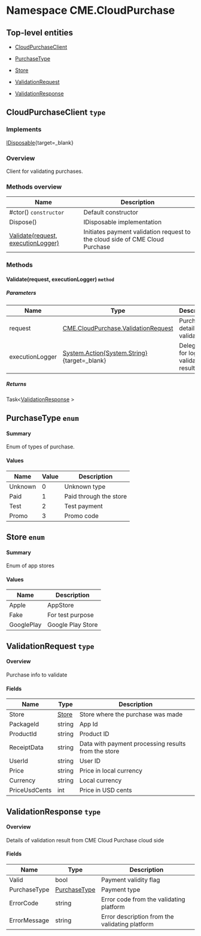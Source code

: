 <a name='assembly'></a>
# Namespace CME.CloudPurchase

## Top-level entities

- [CloudPurchaseClient](#T-CME-CloudPurchase-CloudPurchaseClient 'CME.CloudPurchase.CloudPurchaseClient')

- [PurchaseType](#T-CME-CloudPurchase-PurchaseType 'CME.CloudPurchase.PurchaseType')

- [Store](#T-CME-CloudPurchase-Store 'CME.CloudPurchase.Store')

- [ValidationRequest](#T-CME-CloudPurchase-ValidationRequest 'CME.CloudPurchase.ValidationRequest')

- [ValidationResponse](#T-CME-CloudPurchase-ValidationResponse 'CME.CloudPurchase.ValidationResponse')


<a name='T-CME-CloudPurchase-CloudPurchaseClient'></a>
## CloudPurchaseClient `type`

### Implements 

[IDisposable](https://docs.microsoft.com/en-gb/dotnet/api/system.idisposable?view=net-6.0){target=_blank}

### Overview

Client for validating purchases.

### Methods overview
| Name                                            | Description                                                                |
|-------------------------------------------------|----------------------------------------------------------------------------|
| #ctor() `constructor`                           | Default constructor                                                        |
| Dispose()                                       | IDisposable implementation                                                 |
| [Validate(request, executionLogger)](#Validate) | Initiates payment validation request to the cloud side of CME Cloud Purchase|

### Methods

<a name='Validate'></a>
#### Validate(request, executionLogger) `method`

##### Parameters

| Name            | Type                                                                                                                                      | Description                            |
|-----------------|-------------------------------------------------------------------------------------------------------------------------------------------|----------------------------------------|
| request         | [CME.CloudPurchase.ValidationRequest](#T-CME-CloudPurchase-ValidationRequest 'CME.CloudPurchase.ValidationRequest')                       | Purchase details to validate           |
| executionLogger | [System.Action{System.String}](https://docs.microsoft.com/en-gb/dotnet/api/system.action-1?view=net-6.0 'System.Action{System.String}'){target=_blank} | Delegate for logging validation result |

##### Returns

Task<[ValidationResponse](#ValidationResponse) \>

<a name='T-CME-CloudPurchase-PurchaseType'></a>
## PurchaseType `enum`

#### Summary

Enum of types of purchase.

#### Values

| Name    | Value | Description            |
|---------|-------|------------------------|
| Unknown | 0     | Unknown type           |
| Paid    | 1     | Paid through the store |
| Test    | 2     | Test payment           |
| Promo   | 3     | Promo code             |


<a name='T-CME-CloudPurchase-Store'></a>
## Store `enum`

#### Summary

Enum of app stores

#### Values

| Name       | Description       |
|------------|-------------------|
| Apple      | AppStore          |
| Fake       | For test purpose  |
| GooglePlay | Google Play Store |


## ValidationRequest `type`

#### Overview

Purchase info to validate

#### Fields
| Name          | Type                                | Description                                       |
|---------------|-------------------------------------|---------------------------------------------------|
| Store         | [Store](#T-CME-CloudPurchase-Store) | Store where the purchase was made                 |
| PackageId     | string                              | App Id                                            |
| ProductId     | string                              | Product ID                                         |
| ReceiptData   | string                              | Data with payment processing results from the store|
| UserId        | string                              | User ID                                           |
| Price         | string                              | Price in local currency                           |
| Currency      | string                              | Local currency                                    |
| PriceUsdCents | int                                 | Price in USD cents                                |

<a name='ValidationResponse'></a>
## ValidationResponse `type`

#### Overview

Details of validation result from CME Cloud Purchase cloud side

#### Fields 
| Name         | Type                                              | Description                               |
|--------------|---------------------------------------------------|-------------------------------------------|
| Valid        | bool                                              | Payment validity flag                     |
| PurchaseType | [PurchaseType](#T-CME-CloudPurchase-PurchaseType) | Payment type                              |
| ErrorCode    | string                                            | Error code from the validating platform   |
| ErrorMessage | string                                            | Error description from the validating platform |

